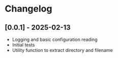 # Changelog

## [0.0.1] - 2025-02-13

- Logging and basic configuration reading
- Initial tests
- Utility function to extract directory and filename